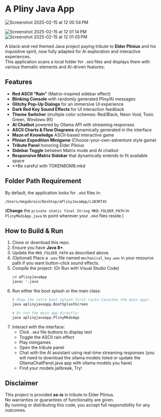 # A Pliny Java App
![Screenshot 2025-02-15 at 12 00 54 PM](https://github.com/user-attachments/assets/80468acc-ff7b-40da-905a-4d20f416fdb8)

![Screenshot 2025-02-15 at 12 01 14 PM](https://github.com/user-attachments/assets/4e7b3f3c-228b-4003-954b-59c9898d32cb)
![Screenshot 2025-02-15 at 12 01 05 PM](https://github.com/user-attachments/assets/e3f9e01a-665e-46ab-803e-8646f39975a1)


A black-and-red themed Java project paying tribute to **Elder Plinius** and his inquisitive spirit, now fully adapted for AI exploration and interactive experiences.  
This application scans a local folder for `.mkd` files and displays them with various thematic elements and AI-driven features:

## Features
- **Red ASCII “Rain”** (Matrix-inspired sidebar effect)  
- **Blinking Console** with randomly generated Pliny/AI messages  
- **Glitchy Pop-Up Dialogs** for an immersive UI experience  
- **Dark Red Key Sound Effects** for UI interaction feedback  
- **Theme Switcher** (multiple color schemes: Red/Black, Neon Void, Toxic Green, Windows 95)  
- **AI Chatbot** powered by Ollama API with streaming responses  
- **ASCII Charts & Flow Diagrams** dynamically generated in the interface  
- **Maze of Knowledge** ASCII-based interactive game  
- **Plinian Expedition Minigame** (Choose-your-own-adventure style game)  
- **Tribute Panel** honoring Elder Plinius  
- **Sidebar Toggle** between Matrix mode and AI chatbot
- **Responsive Matrix Sidebar** that dynamically extends to fit available space  
- **Be careful with TOKEN8OM8.mkd

## Folder Path Requirement

By default, the application looks for `.mkd` files in:
```
/Users/megabrain/Desktop/aPlinyJavaApp/L1B3RT4S
```
(**Change** the `private static final String MKD_FOLDER_PATH` in `PlinyMkdsApp.java` to point wherever your `.mkd` files reside.)

## How to Build & Run

1. Clone or download this repo.
2. Ensure you have **Java 8+**.  
3. Update the `MKD_FOLDER_PATH` as described above.
4. (Optional) Place a `.wav` file named `mechanical_key.wav` in your resource path if you want button-click sound effects.
5. Compile the project: (Or Run with Visual Studio Code)
   ```bash
   cd aPlinyJavaApp
   javac *.java
   ```
6. Run either the boot splash or the main class:
   ```bash
   # Show the retro boot splash first (auto-launches the main app):
   java aplinyjavaapp.BootSplashScreen

   # Or run the main app directly:
   java aplinyjavaapp.PlinyMkdsApp
   ```
7. Interact with the interface:
   - Click `.mkd` file buttons to display text
   - Toggle the ASCII rain effect
   - Play minigames
   - Open the tribute panel
   - Chat with the AI assistant using real-time streaming responses (you will need to download the ollama models listed or update the OllamaChatPanel.java app with ollama models you have)
   - Find your models jailbreak, Try!

## Disclaimer

This project is provided **as-is** in tribute to Elder Plinius.  
No warranties or guarantees of functionality are given.  
By running or distributing this code, you accept full responsibility for any outcomes.

